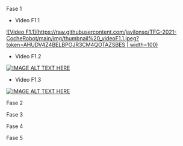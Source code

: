 Fase 1

  - Video F1.1
  
[![Video F1.1](https://raw.githubusercontent.com/javilonso/TFG-2021-CocheRobot/main/img/thumbnail%20_videoF1.1.jpeg?token=AHUDV4Z4BELBPOJR3CM4QOTAZSBES  | width=100)](https://youtu.be/8XBuYrMOcsg)  

  
  - Video F1.2

[![IMAGE ALT TEXT HERE](https://img.youtube.com/vi/YOUTUBE_VIDEO_ID_HERE/0.jpg)](https://youtu.be/5gIka_E5veU)  
  
  - Video F1.3

[![IMAGE ALT TEXT HERE](https://img.youtube.com/vi/YOUTUBE_VIDEO_ID_HERE/0.jpg)](https://youtu.be/YZJiKQHk4ok)  

Fase 2


Fase 3


Fase 4


Fase 5
